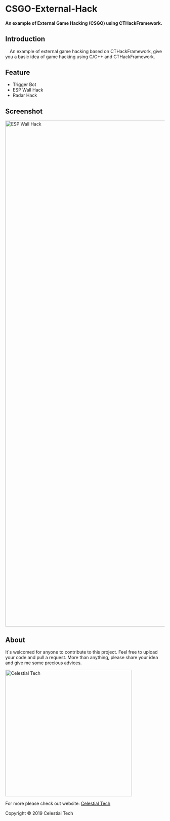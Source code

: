 <h1>CSGO-External-Hack</h1>
<h4>An example of External Game Hacking (CSGO) using CTHackFramework.</h4>

<h2>Introduction</h2>
    <p>
        &emsp;An example of external game hacking based on CTHackFramework, give you a basic idea of game hacking using C/C++ and CTHackFramework.   
    </p>

<h2>Feature</h2>
    <ul>
        <li>Trigger Bot</li>
        <li>ESP Wall Hack</li>
        <li>Radar Hack</li>
    </ul>

<h2>Screenshot</h2>
    <img src="https://github.com/CelestialTS/CSGO-External-Hack/blob/master/ESPWall.jpg" alt="ESP Wall Hack" width=1600 height="=900">

<h2>About</h2>
    <p>It`s welcomed for anyone to contribute to this project. Feel free to upload your code and pull a request. More than anything, please share your idea and give me some precious advices. </p>
    <img src="https://github.com/CelestialTS/CTHackFramework/blob/master/res/logo.png" alt="Celestial Tech" width=400 height="=100">
    <p>For more please check out website: <a href="http://www.tianshicangxie.com">Celestial Tech</a></p>
    <p>Copyright © 2019 Celestial Tech</p>

